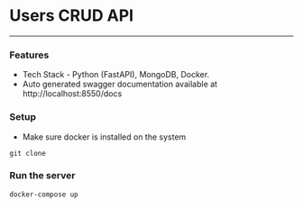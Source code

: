 # Users CRUD API
---
### Features
- Tech Stack - Python (FastAPI), MongoDB, Docker.
- Auto generated swagger documentation available at http://localhost:8550/docs

### Setup 
- Make sure docker is installed on the system
```
git clone 
```

### Run the server
```
docker-compose up
```
